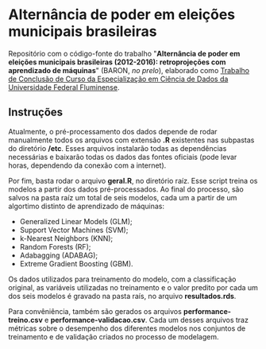 # Alternância de poder em eleições municipais brasileiras

Repositório com o código-fonte do trabalho "**Alternância de poder em eleições municipais brasileiras (2012-2016): retroprojeções com aprendizado de máquinas**" (BARON, *no prelo*), elaborado como [Trabalho de Conclusão de Curso da Especialização em Ciência de Dados da Universidade Federal Fluminense](http://www.automata.uff.br/index.php/especializacao/15-processo-seletivo/36-processo-seletivo-ciencia-de-dados-2-2018).


## Instruções

Atualmente, o pré-processamento dos dados depende de rodar manualmente todos os arquivos com extensão **.R** existentes nas subpastas do diretório **/etc**. Esses arquivos instalarão todas as dependências necessárias e baixarão todas os dados das fontes oficiais (pode levar horas, dependendo da conexão com a internet).

Por fim, basta rodar o arquivo **geral.R**, no diretório raíz. Esse script treina os modelos a partir dos dados pré-processados. Ao final do processo, são salvos na pasta raíz um total de seis modelos, cada um a partir de um algortimo distinto de aprendizado de máquinas: 
- Generalized Linear Models (GLM);
- Support Vector Machines (SVM);
- k-Nearest Neighbors (KNN);
- Random Forests (RF);
- Adabagging (ADABAG);
- Extreme Gradient Boosting (GBM).

Os dados utilizados para treinamento do modelo, com a classificação original, as variáveis utilizadas no treinamento e o valor predito por cada um dos seis modelos é gravado na pasta raís, no arquivo **resultados.rds**.

Para convêniência, também são gerados os arquivos **performance-treino.csv** e **performance-validacao.csv**. Cada um desses arquivos traz métricas sobre o desempenho dos diferentes modelos nos conjuntos de treinamento e de validação criados no processo de modelagem.